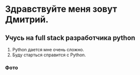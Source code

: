 # Здравствуйте меня зовут Дмитрий.
## Учусь на full stack разработчика python

1. Python дается мне очень сложно.
2. Буду старться справится с Python.

###  Фото



[def]: img/programmer-writing-code.jpg